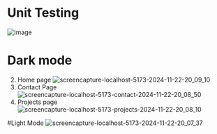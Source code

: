 # Unit Testing
![image](https://github.com/user-attachments/assets/9fe7d9a0-45b3-43ae-bef3-eed275f8f959)
# Dark mode
2. Home page
![screencapture-localhost-5173-2024-11-22-20_09_10](https://github.com/user-attachments/assets/84d931dc-221f-4d14-b7c3-98e944c95304)
3. Contact Page
![screencapture-localhost-5173-contact-2024-11-22-20_08_50](https://github.com/user-attachments/assets/f0982f20-c94e-4fa7-bb3a-b5bdf727c25e)
4. Projects page
![screencapture-localhost-5173-projects-2024-11-22-20_08_10](https://github.com/user-attachments/assets/9faee7c8-fc41-48b1-9b43-6c962da952e9)

#Light Mode
![screencapture-localhost-5173-2024-11-22-20_07_37](https://github.com/user-attachments/assets/4b800040-626a-4c2a-8560-1dedc2b0dea6)
